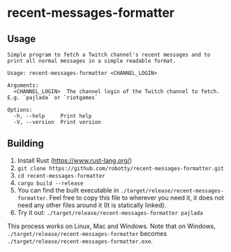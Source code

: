 # recent-messages-formatter

## Usage

```
Simple program to fetch a Twitch channel's recent messages and to print all normal messages in a simple readable format.

Usage: recent-messages-formatter <CHANNEL_LOGIN>

Arguments:
  <CHANNEL_LOGIN>  The channel login of the Twitch channel to fetch. E.g. `pajlada` or `riotgames`

Options:
  -h, --help     Print help
  -V, --version  Print version
```

## Building

1. Install Rust (https://www.rust-lang.org/)
2. `git clone https://github.com/robotty/recent-messages-formatter.git`
3. `cd recent-messages-formatter`
4. `cargo build --release`
5. You can find the built executable in `./target/release/recent-messages-formatter`. Feel free to copy this file to wherever you need it, it does not need any other files around it (It is statically linked).
6. Try it out: `./target/release/recent-messages-formatter pajlada`

This process works on Linux, Mac and Windows. Note that on Windows, `./target/release/recent-messages-formatter` becomes `./target/release/recent-messages-formatter.exe`.
